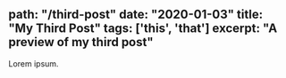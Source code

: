 path: "/third-post"
date: "2020-01-03"
title: "My Third Post" 
tags: ['this', 'that']
excerpt: "A preview of my third post" 
---
Lorem ipsum. 